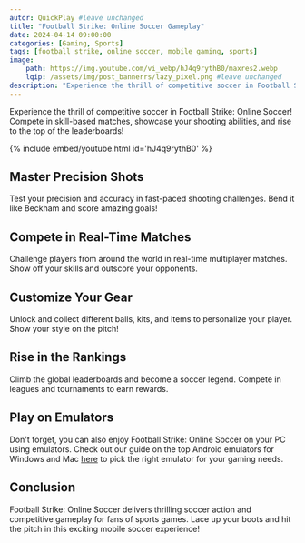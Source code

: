 ```yaml
---
autor: QuickPlay #leave unchanged
title: "Football Strike: Online Soccer Gameplay"
date: 2024-04-14 09:00:00
categories: [Gaming, Sports]
tags: [football strike, online soccer, mobile gaming, sports]
image: 
    path: https://img.youtube.com/vi_webp/hJ4q9rythB0/maxres2.webp 
    lqip: /assets/img/post_bannerrs/lazy_pixel.png #leave unchanged
description: "Experience the thrill of competitive soccer in Football Strike: Online Soccer! Compete in skill-based matches, showcase your shooting abilities, and rise to the top of the leaderboards!"
---
```


Experience the thrill of competitive soccer in Football Strike: Online Soccer! Compete in skill-based matches, showcase your shooting abilities, and rise to the top of the leaderboards!

{% include embed/youtube.html id='hJ4q9rythB0' %}

## Master Precision Shots
Test your precision and accuracy in fast-paced shooting challenges. Bend it like Beckham and score amazing goals!

## Compete in Real-Time Matches
Challenge players from around the world in real-time multiplayer matches. Show off your skills and outscore your opponents.

## Customize Your Gear
Unlock and collect different balls, kits, and items to personalize your player. Show your style on the pitch!

## Rise in the Rankings
Climb the global leaderboards and become a soccer legend. Compete in leagues and tournaments to earn rewards.

## Play on Emulators
Don't forget, you can also enjoy Football Strike: Online Soccer on your PC using emulators. Check out our guide on the top Android emulators for Windows and Mac [here](https://quickplaymobile.github.io/posts/Top-10-Best-Android-Emulators-for-Windows-and-Mac/) to pick the right emulator for your gaming needs.

## Conclusion
Football Strike: Online Soccer delivers thrilling soccer action and competitive gameplay for fans of sports games. Lace up your boots and hit the pitch in this exciting mobile soccer experience!

